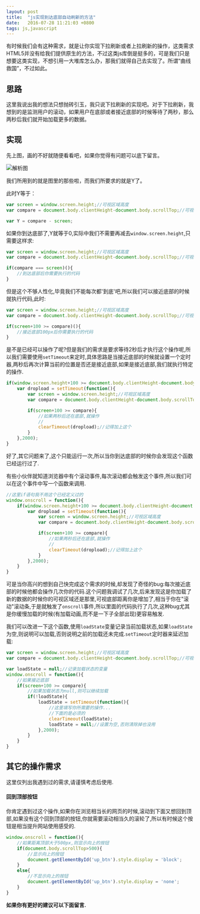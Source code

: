 ```yaml
---
layout: post
title:  "js实现到达底部自动刷新的方法"
date:   2016-07-28 11:21:03 +0800
tags: js,javascript
---
```


有时候我们会有这种需求，就是让你实现下拉刷新或者上拉刷新的操作，这类需求HTML5并没有给我们提供原生的方法，不过这类js库倒是挺多的，可是我们只是想要这类实现，不想引用一大堆库怎么办，那我们就得自己去实现了。所谓“曲线救国”，不过如此。

## 思路

这里我说出我的想法只想抛砖引玉，我只说下拉刷新的实现吧。对于下拉刷新，我想到的是监测用户的滚动，如果用户在底部或者接近底部的时候等待了两秒，那么两秒后我们就开始加载更多的数据。

## 实现

先上图，画的不好就随便看看吧，如果你觉得有问题可以底下留言。

![解析图](http://oavd4gltg.bkt.clouddn.com/js%E5%AE%9E%E7%8E%B0%E5%88%B0%E8%BE%BE%E5%BA%95%E9%83%A8%E8%87%AA%E5%8A%A8%E5%88%B7%E6%96%B0%E7%9A%84%E6%96%B9%E6%B3%951.png)

我们所用到的就是图里的那些啦，而我们所要求的就是Y了。

此时Y等于：

```javascript
var screen = window.screen.height;//可视区域高度
var compare = document.body.clientHeight-document.body.scrollTop;//可视区域顶部距离整个网页的底部距离

var Y = compare - screen;
```

如果你到达底部了,Y就等于0,实际中我们不需要再减去`window.screen.height`,只需要这样求:

```javascript
var screen = window.screen.height;//可视区域高度
var compare = document.body.clientHeight-document.body.scrollTop;//可视区域顶部距离整个网页的底部距离

if(compare === screen)(){
	//到达底部后你需要执行的代码
}
```

但是这个不够人性化,毕竟我们不能每次都'到底'吧,所以我们可以接近底部的时候就执行代码,此时:

```javascript
var screen = window.screen.height;//可视区域高度
var compare = document.body.clientHeight-document.body.scrollTop;//可视区域顶部距离整个网页的底部距离

if(screen+100 >= compare)(){
	//接近底部100px后你需要执行的代码
}
```

是不是已经可以操作了呢?但是我们的需求是要求等待2秒后才执行这个操作呢,所以我们需要使用`setTimeout`来定时,具体思路是当接近底部的时候就设置一个定时器,两秒后再次计算当前的位置是否还是接近底部,如果是接近底部,我们就执行特定的操作.

```javascript
if(window.screen.height+100 >= document.body.clientHeight-document.body.scrollTop)(){
	var dropload = setTimeout(function(){
		var screen = window.screen.height;//可视区域高度
		var compare = document.body.clientHeight-document.body.scrollTop;//可视区域顶部距离整个网页的底部距离

		if(screen+100 >= compare){
			//如果两秒后还在底部,就操作
			//
			clearTimeout(dropload);//记得加上这个
		}
	},2000);
}
```

好了,其它问题来了,这个只能运行一次,所以当你到达底部的时候你会发现这个函数已经运行过了.

有些小伙伴就知道浏览器中有个滚动事件,每次滚动都会触发这个事件,所以我们可以在这个事件中写一个函数来调用.

```javascript
//这里if语句我不用这个已经定义过的
window.onscroll = function(){
	if(window.screen.height+100 >= document.body.clientHeight-document.body.scrollTop)(){
		var dropload = setTimeout(function(){
			var screen = window.screen.height;//可视区域高度
			var compare = document.body.clientHeight-document.body.scrollTop;//可视区域顶部距离整个网页的底部距离

			if(screen+100 >= compare){
				//如果两秒后还在底部,就操作
				//
				clearTimeout(dropload);//记得加上这个
			}
		},2000);
	}
}
```

可是当你高兴的想到自己快完成这个需求的时候,却发现了奇怪的bug:每次接近底部的时候他都会操作几次你的代码.这个问题我调试了几次,后来发现这是你加载了新的数据的时候你的可视区域还是那里,可视底部距离你是增加了,相当于你在"滚动"滚动条,于是就触发了`onscroll`事件,所以里面的代码执行了几次,这种bug尤其是你缓慢加载的时候(有加载动画,而不是一下子全部出现)更容易触发.

我们可以改进一下这个函数,使用`loadState`变量记录当前加载状态,如果`loadState`为空,则说明可以加载,否则说明之前的加载还未完成.`setTimeout`定时器来延迟加载:

```javascript
var screen = window.screen.height;//可视区域高度
var compare = document.body.clientHeight-document.body.scrollTop;//可视区域顶部距离整个网页的底部距离

var loadState = null;//记录加载状态的变量
window.onscroll = function(){
	//如果接近底部
	if(screen+100 >= compare){
		//如果加载状态为null,则可以继续加载
		if(!loadState){
			loadState = setTimeout(function(){
				//这里填写你所需要的操作...
				//下面的是必须的
				clearTimeout(loadState);
				loadState = null;//设置为空,否则清除掉也没用
			},2000);
		}
	}
}
```

## 其它的操作需求

这里仅列出我遇到过的需求,请谨慎考虑后使用.

#### 回到顶部按钮

你肯定遇到过这个操作,如果你在浏览相当长的网页的时候,滚动到下面又想回到顶部,如果没有这个回到顶部的按钮,你就需要滚动相当久的滚轮了,所以有时候这个按钮是相当提升网站使用感受的.

```javascript
window.onscroll = function(){
	//如果距离顶部大于500px,则显示向上的按钮
	if(document.body.scrollTop>500){
		//显示向上的按钮
		document.getElementById('up_btn').style.display = 'block';
	}
	else{
		//不显示向上的按钮
		document.getElementById('up_btn').style.display = 'none';
	}
}
```

**如果你有更好的建议可以下面留言.**